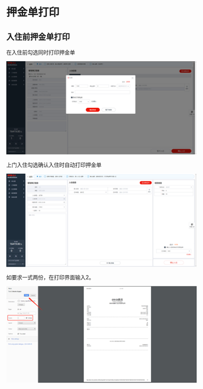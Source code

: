 # 押金单打印

## 入住前押金单打印

在入住前勾选同时打印押金单

![&#x52FE;&#x9009;&#x540C;&#x65F6;&#x6253;&#x5370;&#x62BC;&#x91D1;&#x5355;](../../../.gitbook/assets/image%20%28229%29.png)

上门入住勾选确认入住时自动打印押金单

![&#x4E0A;&#x95E8;&#x5165;&#x4F4F;&#x786E;&#x8BA4;&#x81EA;&#x52A8;&#x6253;&#x5370;&#x62BC;&#x91D1;&#x5355;](../../../.gitbook/assets/image%20%28358%29.png)

如要求一式两份，在打印界面输入2。

![&#x8F93;&#x5165;&#x6253;&#x5370;&#x4EFD;&#x6570;&#xFF0C;&#x5B8C;&#x6210;&#x4E00;&#x5F0F;&#x4E24;&#x4EFD;&#x6253;&#x5370;](../../../.gitbook/assets/image%20%28220%29.png)

